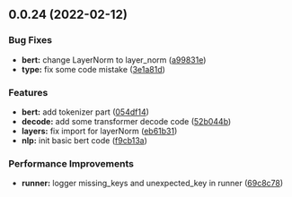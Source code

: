 ## 0.0.24 (2022-02-12)


### Bug Fixes

* **bert:** change LayerNorm to layer_norm ([a99831e](https://github.com/mmmwhy/pure_attention/commit/a99831ee3b4ad06cadbb0262720c0836717d7508))
* **type:** fix some code mistake ([3e1a81d](https://github.com/mmmwhy/pure_attention/commit/3e1a81dd351f2a31ca03fce7cf8ca80be2b94a6d))


### Features

* **bert:** add tokenizer part ([054df14](https://github.com/mmmwhy/pure_attention/commit/054df14c7dfefc0b2edb47824578b33f4a5c8539))
* **decode:** add some transformer decode code ([52b044b](https://github.com/mmmwhy/pure_attention/commit/52b044b0fa79dcb3b9ba8fcd2747f05bc43de808))
* **layers:** fix import for layerNorm ([eb61b31](https://github.com/mmmwhy/pure_attention/commit/eb61b313458ac18bf4b15271fee2cf7e39f8afde))
* **nlp:** init basic bert code ([f9cb13a](https://github.com/mmmwhy/pure_attention/commit/f9cb13a3e811eb8c44ba8ff1373d688311426927))


### Performance Improvements

* **runner:** logger missing_keys and unexpected_key in runner ([69c8c78](https://github.com/mmmwhy/pure_attention/commit/69c8c781c7053c066d947087e98814e6132c8847))



